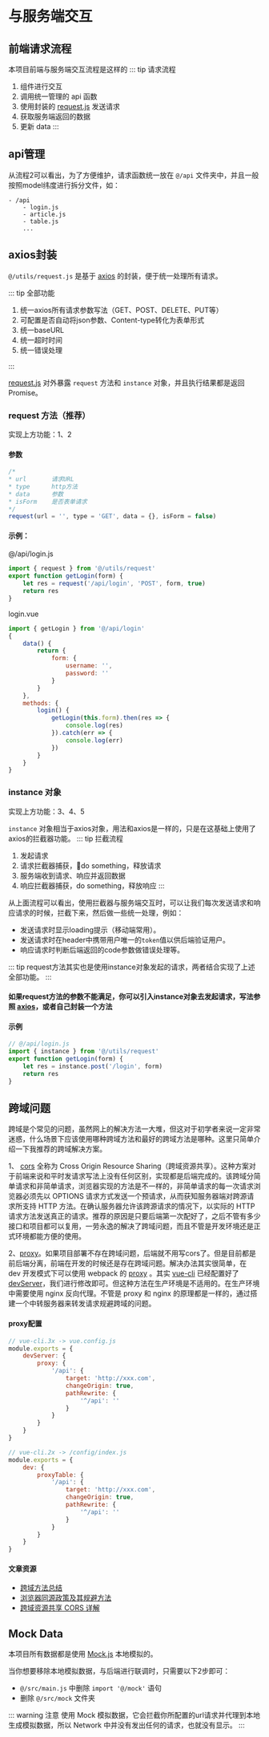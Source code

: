 # 与服务端交互

## 前端请求流程
本项目前端与服务端交互流程是这样的
::: tip 请求流程
1. 组件进行交互
2. 调用统一管理的 api 函数
3. 使用封装的 [request.js](https://github.com/uncleLian/vue-blog/blob/master/src/utils/request.js) 发送请求
4. 获取服务端返回的数据
5. 更新 data
:::

## api管理
从流程2可以看出，为了方便维护，请求函数统一放在 `@/api` 文件夹中，并且一般按照model纬度进行拆分文件，如：
```
- /api
    - login.js
    - article.js
    - table.js
    ...
```

## axios封装
`@/utils/request.js` 是基于 [axios](https://github.com/axios/axios) 的封装，便于统一处理所有请求。

::: tip 全部功能

1. 统一axios所有请求参数写法（GET、POST、DELETE、PUT等）
2. 可配置是否自动将json参数、Content-type转化为表单形式
3. 统一baseURL
4. 统一超时时间
5. 统一错误处理

:::

[request.js](https://github.com/uncleLian/vue-blog/blob/master/src/utils/request.js) 对外暴露 `request` 方法和 `instance` 对象，并且执行结果都是返回Promise。

### request 方法（推荐）
实现上方功能：1、2

#### 参数
```js
/*
* url       请求URL 
* type      http方法
* data      参数
* isForm    是否表单请求
*/
request(url = '', type = 'GET', data = {}, isForm = false)
```

#### 示例：

@/api/login.js
```js
import { request } from '@/utils/request'
export function getLogin(form) {
    let res = request('/api/login', 'POST', form, true)
    return res
}
```
login.vue
```js
import { getLogin } from '@/api/login'
{
    data() {
        return {
            form: {
                username: '',
                password: ''
            }
        }
    },
    methods: {
        login() {
            getLogin(this.form).then(res => {
                console.log(res)
            }).catch(err => {
                console.log(err)
            })
        }
    }
}
```

### instance 对象
实现上方功能：3、4、5

`instance` 对象相当于axios对象，用法和axios是一样的，只是在这基础上使用了axios的拦截器功能。
::: tip 拦截流程
1. 发起请求
2. 请求拦截器捕获，do something，释放请求
3. 服务端收到请求、响应并返回数据
4. 响应拦截器捕获，do something，释放响应
:::

从上面流程可以看出，使用拦截器与服务端交互时，可以让我们每次发送请求和响应请求的时候，拦截下来，然后做一些统一处理，例如：
- 发送请求时显示loading提示（移动端常用）。
- 发送请求时在header中携带用户唯一的`token`值以供后端验证用户。
- 响应请求时判断后端返回的code参数做错误处理等。


::: tip
request方法其实也是使用instance对象发起的请求，两者结合实现了上述全部功能。
:::

#### 如果request方法的参数不能满足，你可以引入instance对象去发起请求，写法参照 [axios](https://github.com/axios/axios)，或者自己封装一个方法

#### 示例
```js
// @/api/login.js
import { instance } from '@/utils/request'
export function getLogin(form) {
    let res = instance.post('/login', form)
    return res
}
```

## 跨域问题

跨域是个常见的问题，虽然网上的解决方法一大堆，但这对于初学者来说一定非常迷惑，什么场景下应该使用哪种跨域方法和最好的跨域方法是哪种。这里只简单介绍一下我推荐的跨域解决方案。

1、 [cors](http://www.ruanyifeng.com/blog/2016/04/cors.html) 全称为 Cross Origin Resource Sharing（跨域资源共享）。这种方案对于前端来说和平时发请求写法上没有任何区别，实现都是后端完成的。该跨域分简单请求和非简单请求，浏览器实现的方法是不一样的，非简单请求的每一次请求浏览器必须先以 OPTIONS 请求方式发送一个预请求，从而获知服务器端对跨源请求所支持 HTTP 方法。在确认服务器允许该跨源请求的情况下，以实际的 HTTP 请求方法发送真正的请求。推荐的原因是只要后端第一次配好了，之后不管有多少接口和项目都可以复用，一劳永逸的解决了跨域问题，而且不管是开发环境还是正式环境都能方便的使用。

2、[proxy](https://doc.webpack-china.org/configuration/dev-server/#devserver-proxy)。如果项目部署不存在跨域问题，后端就不用写cors了。但是目前都是前后端分离，前端在开发的时候还是存在跨域问题。解决办法其实很简单，在 dev 开发模式下可以使用 webpack 的 [proxy](https://doc.webpack-china.org/configuration/dev-server/#devserver-proxy)  。其实 [vue-cli](https://cli.vuejs.org/zh/) 已经配置好了[devServer](https://webpack.docschina.org/configuration/dev-server/#devserver)，我们进行修改即可。但这种方法在生产环境是不适用的。在生产环境中需要使用 nginx 反向代理。不管是 proxy 和 nginx 的原理都是一样的，通过搭建一个中转服务器来转发请求规避跨域的问题。

#### proxy配置
```js
// vue-cli.3x -> vue.config.js
module.exports = {
    devServer: {
        proxy: {
            '/api': {
                target: 'http://xxx.com',
                changeOrigin: true,
                pathRewrite: {
                    '^/api': ''
                }
            }
        }
    }
}

// vue-cli.2x -> /config/index.js
module.exports = {
    dev: {
        proxyTable: {
            '/api': {
                target: 'http://xxx.com',
                changeOrigin: true,
                pathRewrite: {
                    '^/api': ''
                }
            }
        }
    }
}
```

#### 文章资源
- [跨域方法总结](https://juejin.im/post/5815f4abbf22ec006893b431)
- [浏览器同源政策及其规避方法](http://www.ruanyifeng.com/blog/2016/04/same-origin-policy.html)
- [跨域资源共享 CORS 详解](http://www.ruanyifeng.com/blog/2016/04/cors.html)

## Mock Data
本项目所有数据都是使用 [Mock.js](https://github.com/nuysoft/Mock) 本地模拟的。

当你想要移除本地模拟数据，与后端进行联调时，只需要以下2步即可：
- `@/src/main.js` 中删除 `import '@/mock'` 语句
- 删除 `@/src/mock` 文件夹

::: warning 注意
使用 Mock 模拟数据，它会拦截你所配置的url请求并代理到本地生成模拟数据，所以 Network 中并没有发出任何的请求，也就没有显示。
:::